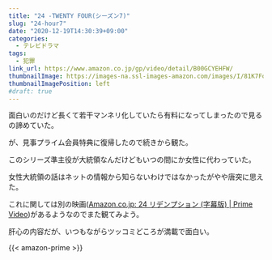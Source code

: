 ```yaml
---
title: "24 -TWENTY FOUR(シーズン7)"
slug: "24-hour7"
date: "2020-12-19T14:30:39+09:00"
categories:
  - テレビドラマ
tags:
  - 犯罪
link_url: https://www.amazon.co.jp/gp/video/detail/B00GCYEHFW/
thumbnailImage: https://images-na.ssl-images-amazon.com/images/I/81K7FoUjrCL._SX300_.jpg
thumbnailImagePosition: left
#draft: true
---
```

面白いのだけど長くて若干マンネリ化していたら有料になってしまったので見るの諦めていた。

が、見事プライム会員特典に復帰したので続きから観た。
<!--more-->
このシリーズ準主役が大統領なんだけどもいつの間にか女性に代わっていた。

女性大統領の話はネットの情報から知らないわけではなかったがやや唐突に思えた。

これに関しては別の映画([Amazon\.co\.jp: 24 リデンプション \(字幕版\) \| Prime Video](https://www.amazon.co.jp/gp/video/detail/B00UR7WBPS/))があるようなのでまた観てみよう。

肝心の内容だが、いつもながらツッコミどころが満載で面白い。

{{< amazon-prime >}}
